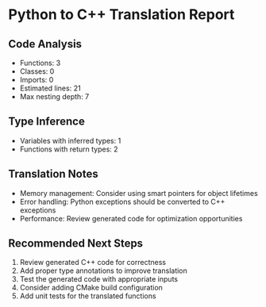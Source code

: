 # Python to C++ Translation Report

## Code Analysis
- Functions: 3
- Classes: 0
- Imports: 0
- Estimated lines: 21
- Max nesting depth: 7

## Type Inference
- Variables with inferred types: 1
- Functions with return types: 2

## Translation Notes
- Memory management: Consider using smart pointers for object lifetimes
- Error handling: Python exceptions should be converted to C++ exceptions
- Performance: Review generated code for optimization opportunities

## Recommended Next Steps
1. Review generated C++ code for correctness
2. Add proper type annotations to improve translation
3. Test the generated code with appropriate inputs
4. Consider adding CMake build configuration
5. Add unit tests for the translated functions
